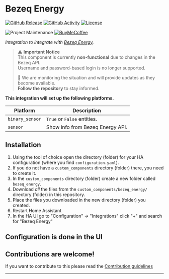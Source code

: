 # Bezeq Energy

[![GitHub Release][releases-shield]][releases]
[![GitHub Activity][commits-shield]][commits]
[![License][license-shield]](LICENSE)

![Project Maintenance][maintenance-shield]
[![BuyMeCoffee][buymecoffeebadge]][buymecoffee]

_Integration to integrate with [Bezeq Energy][bezeq_energy]._

> ⚠️ **Important Notice**  
> This component is currently **non-functional** due to changes in the Bezeq API.  
> Username and password-based login is no longer supported.  
>  
> 🔄 We are monitoring the situation and will provide updates as they become available.  
> **Follow the repository** to stay informed.

**This integration will set up the following platforms.**

Platform | Description
-- | --
`binary_sensor` | `True` or `False` entities.
`sensor` | Show info from Bezeq Energy API.

## Installation

1. Using the tool of choice open the directory (folder) for your HA configuration (where you find `configuration.yaml`).
1. If you do not have a `custom_components` directory (folder) there, you need to create it.
1. In the `custom_components` directory (folder) create a new folder called `bezeq_energy`.
1. Download _all_ the files from the `custom_components/bezeq_energy/` directory (folder) in this repository.
1. Place the files you downloaded in the new directory (folder) you created.
1. Restart Home Assistant
1. In the HA UI go to "Configuration" -> "Integrations" click "+" and search for "Bezeq Energy"

## Configuration is done in the UI

<!---->

## Contributions are welcome!

If you want to contribute to this please read the [Contribution guidelines](CONTRIBUTING.md)

***

[bezeq_energy]: https://my.bezeq.co.il
[buymecoffee]: https://www.buymeacoffee.com/GuyKh
[buymecoffeebadge]: https://img.shields.io/badge/buy%20me%20a%20coffee-donate-yellow.svg?style=for-the-badge
[commits-shield]: https://img.shields.io/github/commit-activity/y/GuyKh/bezeq-energy-custom-component.svg?style=for-the-badge
[commits]: https://github.com/GuyKh/bezeq-energy-custom-component/commits/main
[exampleimg]: example.png
[forum]: https://community.home-assistant.io/
[license-shield]: https://img.shields.io/github/license/GuyKh/bezeq-energy-custom-component.svg?style=for-the-badge
[maintenance-shield]: https://img.shields.io/badge/maintainer-Guy%20Khmelnitsky%20%40GuyKh-blue.svg?style=for-the-badge
[releases-shield]: https://img.shields.io/github/release/GuyKh/bezeq-energy-custom-component.svg?style=for-the-badge
[releases]: https://github.com/GuyKh/bezeq-energy-custom-component/releases
